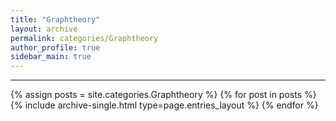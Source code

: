 ```yaml
---
title: "Graphtheory"
layout: archive
permalink: categories/Graphtheory
author_profile: true
sidebar_main: true
---
```


<!-- 공백이 포함되어 있는 카테고리 이름의 경우 site.categories['a b c'] 이런식으로! -->

***

{% assign posts = site.categories.Graphtheory %}
{% for post in posts %} {% include archive-single.html type=page.entries_layout %} {% endfor %}